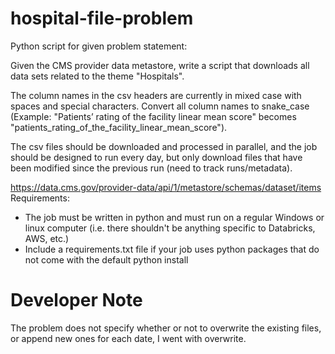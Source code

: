 # hospital-file-problem
Python script for given problem statement:

Given the CMS provider data metastore, write a script that downloads all data sets related to the theme "Hospitals". 

The column names in the csv headers are currently in mixed case with spaces and special characters. Convert all column names to snake_case (Example: "Patients’ rating of the facility linear mean score" becomes "patients_rating_of_the_facility_linear_mean_score").  

The csv files should be downloaded and processed in parallel, and the job should be designed to run every day, but only download files that have been modified since the previous run (need to track runs/metadata). 

https://data.cms.gov/provider-data/api/1/metastore/schemas/dataset/items
Requirements:
- The job must be written in python and must run on a regular Windows or linux computer (i.e. there shouldn't be anything specific to Databricks, AWS, etc.)
- Include a requirements.txt file if your job uses python packages that do not come with the default python install


# Developer Note
The problem does not specify whether or not to overwrite the existing files, or append new ones for each date, I went with overwrite.
